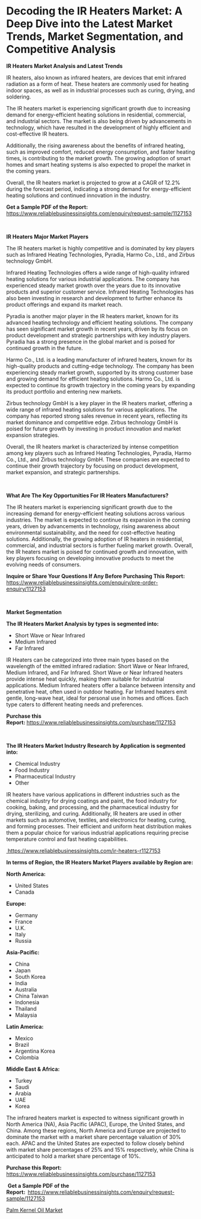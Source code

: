 <p><h1>Decoding the IR Heaters Market: A Deep Dive into the Latest Market Trends, Market Segmentation, and Competitive Analysis</h1></p><p><strong>IR Heaters Market Analysis and Latest Trends</strong></p>
<p><p>IR heaters, also known as infrared heaters, are devices that emit infrared radiation as a form of heat. These heaters are commonly used for heating indoor spaces, as well as in industrial processes such as curing, drying, and soldering.</p><p>The IR heaters market is experiencing significant growth due to increasing demand for energy-efficient heating solutions in residential, commercial, and industrial sectors. The market is also being driven by advancements in technology, which have resulted in the development of highly efficient and cost-effective IR heaters.</p><p>Additionally, the rising awareness about the benefits of infrared heating, such as improved comfort, reduced energy consumption, and faster heating times, is contributing to the market growth. The growing adoption of smart homes and smart heating systems is also expected to propel the market in the coming years.</p><p>Overall, the IR heaters market is projected to grow at a CAGR of 12.2% during the forecast period, indicating a strong demand for energy-efficient heating solutions and continued innovation in the industry.</p></p>
<p><strong>Get a Sample PDF of the Report:&nbsp;</strong> <a href="https://www.reliablebusinessinsights.com/enquiry/request-sample/1127153">https://www.reliablebusinessinsights.com/enquiry/request-sample/1127153</a></p>
<p>&nbsp;</p>
<p><strong>IR Heaters Major Market Players</strong></p>
<p><p>The IR heaters market is highly competitive and is dominated by key players such as Infrared Heating Technologies, Pyradia, Harmo Co., Ltd., and Zirbus technology GmbH. </p><p>Infrared Heating Technologies offers a wide range of high-quality infrared heating solutions for various industrial applications. The company has experienced steady market growth over the years due to its innovative products and superior customer service. Infrared Heating Technologies has also been investing in research and development to further enhance its product offerings and expand its market reach.</p><p>Pyradia is another major player in the IR heaters market, known for its advanced heating technology and efficient heating solutions. The company has seen significant market growth in recent years, driven by its focus on product development and strategic partnerships with key industry players. Pyradia has a strong presence in the global market and is poised for continued growth in the future.</p><p>Harmo Co., Ltd. is a leading manufacturer of infrared heaters, known for its high-quality products and cutting-edge technology. The company has been experiencing steady market growth, supported by its strong customer base and growing demand for efficient heating solutions. Harmo Co., Ltd. is expected to continue its growth trajectory in the coming years by expanding its product portfolio and entering new markets.</p><p>Zirbus technology GmbH is a key player in the IR heaters market, offering a wide range of infrared heating solutions for various applications. The company has reported strong sales revenue in recent years, reflecting its market dominance and competitive edge. Zirbus technology GmbH is poised for future growth by investing in product innovation and market expansion strategies.</p><p>Overall, the IR heaters market is characterized by intense competition among key players such as Infrared Heating Technologies, Pyradia, Harmo Co., Ltd., and Zirbus technology GmbH. These companies are expected to continue their growth trajectory by focusing on product development, market expansion, and strategic partnerships.</p></p>
<p>&nbsp;</p>
<p><strong>What Are The Key Opportunities For IR Heaters Manufacturers?</strong></p>
<p><p>The IR heaters market is experiencing significant growth due to the increasing demand for energy-efficient heating solutions across various industries. The market is expected to continue its expansion in the coming years, driven by advancements in technology, rising awareness about environmental sustainability, and the need for cost-effective heating solutions. Additionally, the growing adoption of IR heaters in residential, commercial, and industrial sectors is further fueling market growth. Overall, the IR heaters market is poised for continued growth and innovation, with key players focusing on developing innovative products to meet the evolving needs of consumers.</p></p>
<p><strong>Inquire or Share Your Questions If Any Before Purchasing This Report:</strong> <a href="https://www.reliablebusinessinsights.com/enquiry/pre-order-enquiry/1127153">https://www.reliablebusinessinsights.com/enquiry/pre-order-enquiry/1127153</a></p>
<p>&nbsp;</p>
<p><strong>Market Segmentation</strong></p>
<p><strong>The IR Heaters Market Analysis by types is segmented into:</strong></p>
<p><ul><li>Short Wave or Near Infrared</li><li>Medium Infrared</li><li>Far Infrared</li></ul></p>
<p><p>IR Heaters can be categorized into three main types based on the wavelength of the emitted infrared radiation: Short Wave or Near Infrared, Medium Infrared, and Far Infrared. Short Wave or Near Infrared heaters provide intense heat quickly, making them suitable for industrial applications. Medium Infrared heaters offer a balance between intensity and penetrative heat, often used in outdoor heating. Far Infrared heaters emit gentle, long-wave heat, ideal for personal use in homes and offices. Each type caters to different heating needs and preferences.</p></p>
<p><strong>Purchase this Report:&nbsp;</strong><a href="https://www.reliablebusinessinsights.com/purchase/1127153">https://www.reliablebusinessinsights.com/purchase/1127153</a></p>
<p>&nbsp;</p>
<p><strong>The IR Heaters Market Industry Research by Application is segmented into:</strong></p>
<p><ul><li>Chemical Industry</li><li>Food Industry</li><li>Pharmaceutical Industry</li><li>Other</li></ul></p>
<p><p>IR heaters have various applications in different industries such as the chemical industry for drying coatings and paint, the food industry for cooking, baking, and processing, and the pharmaceutical industry for drying, sterilizing, and curing. Additionally, IR heaters are used in other markets such as automotive, textiles, and electronics for heating, curing, and forming processes. Their efficient and uniform heat distribution makes them a popular choice for various industrial applications requiring precise temperature control and fast heating capabilities.</p></p>
<p><a href="https://www.reliablebusinessinsights.com/ir-heaters-r1127153">&nbsp;https://www.reliablebusinessinsights.com/ir-heaters-r1127153</a></p>
<p><strong>In terms of Region, the IR Heaters Market Players available by Region are:</strong></p>
<p>
    <p> <strong> North America: </strong>
        <ul>
            <li>United States</li>
            <li>Canada</li>
        </ul>
        </p> 
    <p> <strong> Europe: </strong>
        <ul>
            <li>Germany</li>
            <li>France</li>
            <li>U.K.</li>
            <li>Italy</li>
            <li>Russia</li>
        </ul>
        </p> 
    <p> <strong> Asia-Pacific: </strong>
        <ul>
            <li>China</li>
            <li>Japan</li>
            <li>South Korea</li>
            <li>India</li>
            <li>Australia</li>
            <li>China Taiwan</li>
            <li>Indonesia</li>
            <li>Thailand</li>
            <li>Malaysia</li>
        </ul>
        </p> 
    <p> <strong> Latin America: </strong>
        <ul>
            <li>Mexico</li>
            <li>Brazil</li>
            <li>Argentina Korea</li>
            <li>Colombia</li>
        </ul>
        </p> 
    <p> <strong> Middle East & Africa: </strong>
        <ul>
            <li>Turkey</li>
            <li>Saudi</li>
            <li>Arabia</li>
            <li>UAE</li>
            <li>Korea</li>
        </ul>
    </p>
    </p>
<p><p>The infrared heaters market is expected to witness significant growth in North America (NA), Asia Pacific (APAC), Europe, the United States, and China. Among these regions, North America and Europe are projected to dominate the market with a market share percentage valuation of 30% each. APAC and the United States are expected to follow closely behind with market share percentages of 25% and 15% respectively, while China is anticipated to hold a market share percentage of 10%.</p></p>
<p><strong>Purchase this Report: </strong><a href="https://www.reliablebusinessinsights.com/purchase/1127153">https://www.reliablebusinessinsights.com/purchase/1127153</a></p>
<p>&nbsp;<strong>Get a Sample PDF of the Report:&nbsp;&nbsp;</strong><a href="https://www.reliablebusinessinsights.com/enquiry/request-sample/1127153">https://www.reliablebusinessinsights.com/enquiry/request-sample/1127153</a></p>
<p><strong></strong></p>
<p><p><a href="https://github.com/mackpencerus/Market-Research-Report-List-1/blob/main/palm-kernel-oil-market.md">Palm Kernel Oil Market</a></p></p>